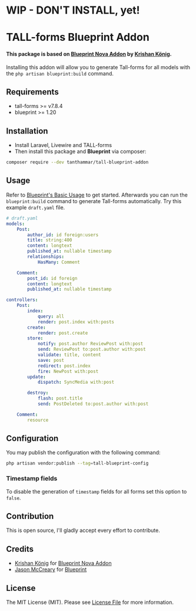# WIP - DON'T INSTALL, yet!

# TALL-forms Blueprint Addon
#### This package is based on [Blueprint Nova Addon](https://github.com/Naoray/blueprint-nova-addon) by [Krishan König](https://github.com/naoray).

Installing this addon will allow you to generate Tall-forms for all models with the `php artisan blueprint:build` command.

## Requirements
* tall-forms >= v7.8.4
* blueprint >= 1.20


## Installation
* Install Laravel, Livewire and TALL-forms
* Then install this package and **Blueprint** via composer:

```bash
composer require --dev tanthammar/tall-blueprint-addon
```

## Usage
Refer to [Blueprint's Basic Usage](https://github.com/laravel-shift/blueprint#basic-usage) 
to get started. Afterwards you can run the `blueprint:build` command to 
generate Tall-forms automatically. Try this example `draft.yaml` file.

```yaml
# draft.yaml
models:
    Post:
        author_id: id foreign:users
        title: string:400
        content: longtext
        published_at: nullable timestamp
        relationships:
            HasMany: Comment

    Comment:
        post_id: id foreign
        content: longtext
        published_at: nullable timestamp

controllers:
    Post:
        index:
            query: all
            render: post.index with:posts
        create:
            render: post.create
        store:
            notify: post.author ReviewPost with:post
            send: ReviewPost to:post.author with:post
            validate: title, content
            save: post
            redirect: post.index
            fire: NewPost with:post
        update:
            dispatch: SyncMedia with:post

        destroy:
            flash: post.title
            send: PostDeleted to:post.author with:post

    Comment:
        resource
```

## Configuration
You may publish the configuration with the following command:

```bash
php artisan vendor:publish --tag=tall-blueprint-config
```

### Timestamp fields
To disable the generation of `timestamp` fields for all forms set this option to `false`.

## Contribution
This is open source, I'll gladly accept every effort to contribute.

## Credits

- [Krishan König](https://github.com/naoray) for [Blueprint Nova Addon](https://github.com/Naoray/blueprint-nova-addon)
- [Jason McCreary](https://github.com/jasonmccreary) for [Blueprint](https://github.com/laravel-shift/blueprint)

## License

The MIT License (MIT). Please see [License File](LICENSE.md) for more information.

